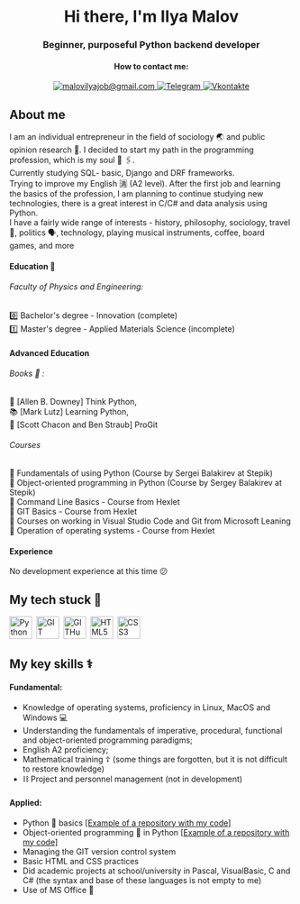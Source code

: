 <div id="header" align="center">
	<h1>Hi there, I'm Ilya Malov</h1>
	<h3>Beginner, purposeful Python backend developer</h3>
</div>
<div id="socials" align="center">
<h4>How to contact me:</h4>
<a href="mailto:malovilyajob@gmail.com">
<img src="https://img.shields.io/badge/Gmail -red?style=for-the-badge&logo=gmail&logoColor=white" alt="malovilyajob@gmail.com">
<a href="https://t.me/Motaya" align="center">
<img src="https://img.shields.io/badge/Telegram-blue?style=for-the-badge&logo=telegram&logoColor=white" alt="Telegram">
</a>
<a href="https://m.vk.com/mozhno_ni_nado" align="center">
<img src="https://img.shields.io/badge/Vkontakte-grey?style=for-the-badge&logo=vk&logoColor=white" alt="Vkontakte">
</a>
</div>

## About me
I am an individual entrepreneur in the field of sociology :earth_asia: and public opinion research :firecracker:. I decided to start my path in the programming profession, which is my soul :floppy_disk: 🖇.<br>
Currently studying SQL- basic, Django and DRF frameworks.<br>
Trying to improve my English 🈵 (A2 level). After the first job and learning the basics of the profession, I am planning to continue studying new technologies, there is a great interest in C/C# and data analysis using Python.<br>
I have a fairly wide range of interests - history, philosophy, sociology, travel :footprints:, politics :speaking_head:, technology, playing musical instruments, coffee, board games, and more<br>

#### Education :herb:
###### Faculty of Physics and Engineering: 
:zero: Bachelor's degree - Innovation (complete)<br>
:one: Master's degree - Applied Materials Science (incomplete)

#### Advanced Education
###### Books :bookmark: :
:blue_book: [Allen B. Downey] Think Python,<br>
:books: [Mark Lutz] Learning Python,<br>
:orange_book: [Scott Chacon and Ben Straub] ProGit

###### Courses
:apple: Fundamentals of using Python (Course by Sergei Balakirev at Stepik)<br>
:green_apple: Object-oriented programming in Python (Course by Sergey Balakirev at Stepik)<br>
:tomato: Command Line Basics - Course from Hexlet<br>
:tomato: GIT Basics - Course from Hexlet<br>
:green_apple: Courses on working in Visual Studio Code and Git from Microsoft Leaning<br>
:ramen: Operation of operating systems - Course from Hexlet

#### Experience
No development experience at this time :confused:

## My tech stuck 🧰
<img src="https://cdn.jsdelivr.net/gh/devicons/devicon/icons/python/python-original-wordmark.svg" title="Python" width="40" height="40">&nbsp;
<img src="https://cdn.jsdelivr.net/gh/devicons/devicon/icons/git/git-plain-wordmark.svg" title="GIT" width="40" height="40">&nbsp;
<img src="https://cdn.jsdelivr.net/gh/devicons/devicon/icons/github/github-original-wordmark.svg" title="GITHub" width="40" height="40">&nbsp;
<img src="https://cdn.jsdelivr.net/gh/devicons/devicon/icons/html5/html5-original-wordmark.svg" title="HTML5" width="40" height="40">&nbsp;
<img src="https://cdn.jsdelivr.net/gh/devicons/devicon/icons/css3/css3-plain-wordmark.svg" title="CSS3" width="40" height="40">&nbsp;

## My key skills :medical_symbol:
#### Fundamental:
- Knowledge of operating systems, proficiency in Linux, MacOS and Windows :computer:
- Understanding the fundamentals of imperative, procedural, functional and object-oriented programming paradigms;
- English A2 proficiency;
- Mathematical training :orthodox_cross: (some things are forgotten, but it is not difficult to restore knowledge)
- :chains: Project and personnel management (not in development)
#### Applied:
- Python :snake: basics [[Example of a repository with my code]](https://github.com/Motayassa/Basic_Internship_S-P_part1)
- Object-oriented programming :door: in Python [[Example of a repository with my code]](https://github.com/Motayassa/OOP_in_Python)
- Managing the GIT version control system
- Basic HTML and CSS practices
- Did academic projects at school/university in Pascal, VisualBasic, C and C# (the syntax and base of these languages is not empty to me)
- Use of MS Office :pushpin:

<div id="stat" align="center">
    <img src="https://github-profile-summary-cards.vercel.app/api/cards/profile-details?username=Motayassa&theme=apprentice" alt=""/>
    <img src="https://github-profile-summary-cards.vercel.app/api/cards/most-commit-language?username=Motayassa&theme=apprentice" alt=""/>
     <img src="https://github-profile-summary-cards.vercel.app/api/cards/stats?username=Motayassa&theme=apprentice" alt=""/>
</div>